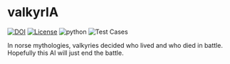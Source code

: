 # valkyrIA
[![DOI](https://zenodo.org/badge/398934743.svg)](https://zenodo.org/badge/latestdoi/398934743) [![License](https://img.shields.io/badge/license-AGPL-green)](https://github.com/lyonva/valkyrIA/LICENSE) ![python](https://img.shields.io/badge/python-v3.8-blue) ![Test Cases](https://github.com/lyonva/valkyrIA/actions/workflows/python-package.yml/badge.svg) 

In norse mythologies, valkyries decided who lived and who died in battle. Hopefully this AI will just end the battle.
